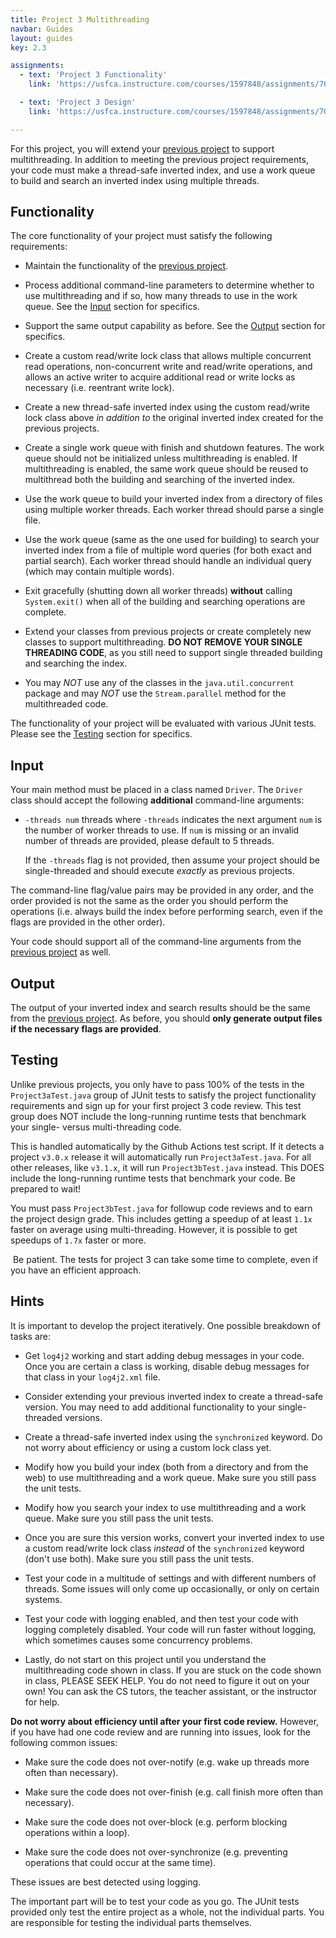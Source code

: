 ```yaml
---
title: Project 3 Multithreading
navbar: Guides
layout: guides
key: 2.3

assignments:
  - text: 'Project 3 Functionality'
    link: 'https://usfca.instructure.com/courses/1597848/assignments/7043805'

  - text: 'Project 3 Design'
    link: 'https://usfca.instructure.com/courses/1597848/assignments/7043813'

---
```


For this project, you will extend your [previous project](project-2.html) to support multithreading. In addition to meeting the previous project requirements, your code must make a thread-safe inverted index, and use a work queue to build and search an inverted index using multiple threads.

## Functionality

The core functionality of your project must satisfy the following requirements:

  - Maintain the functionality of the [previous project](project-2.html).

  - Process additional command-line parameters to determine whether to use multithreading and if so, how many threads to use in the work queue. See the [Input](#input) section for specifics.

  - Support the same output capability as before. See the [Output](#output) section for specifics.

  - Create a custom read/write lock class that allows multiple concurrent read operations, non-concurrent write and read/write operations, and allows an active writer to acquire additional read or write locks as necessary (i.e. reentrant write lock).

  - Create a new thread-safe inverted index using the custom read/write lock class above *in addition to* the original inverted index created for the previous projects.

  - Create a single work queue with finish and shutdown features. The work queue should not be initialized unless multithreading is enabled. If multithreading is enabled, the same work queue should be reused to multithread both the building and searching of the inverted index.

  - Use the work queue to build your inverted index from a directory of files using multiple worker threads. Each worker thread should parse a single file.

  - Use the work queue (same as the one used for building) to search your inverted index from a file of multiple word queries (for both exact and partial search). Each worker thread should handle an individual query (which may contain multiple words).

  - Exit gracefully (shutting down all worker threads) **without** calling `System.exit()` when all of the building and searching operations are complete.

  - Extend your classes from previous projects or create completely new classes to support multithreading. **DO NOT REMOVE YOUR SINGLE THREADING CODE**, as you still need to support single threaded building and searching the index.

  - You may *NOT* use any of the classes in the `java.util.concurrent` package and may *NOT* use the `Stream.parallel` method for the multithreaded code.

The functionality of your project will be evaluated with various JUnit tests. Please see the [Testing](#testing) section for specifics.

## Input

Your main method must be placed in a class named `Driver`. The `Driver` class should accept the following **additional** command-line arguments:

  - `-threads num` threads where `-threads` indicates the next argument `num` is the number of worker threads to use. If `num` is missing or an invalid number of threads are provided, please default to 5 threads.

    If the `-threads` flag is not provided, then assume your project should be single-threaded and should execute *exactly* as previous projects.

The command-line flag/value pairs may be provided in any order, and the order provided is not the same as the order you should perform the operations (i.e. always build the index before performing search, even if the flags are provided in the other order).

Your code should support all of the command-line arguments from the [previous project](project-2.html) as well.

## Output

The output of your inverted index and search results should be the same from the [previous project](project-2.html). As before, you should **only generate output files if the necessary flags are provided**.

## Testing

Unlike previous projects, you only have to pass 100% of the tests in the `Project3aTest.java` group of JUnit tests to satisfy the project functionality requirements and sign up for your first project 3 code review. This test group does NOT include the long-running runtime tests that benchmark your single- versus multi-threading code.

This is handled automatically by the Github Actions test script. If it detects a project `v3.0.x` release it will automatically run `Project3aTest.java`. For all other releases, like `v3.1.x`, it will run `Project3bTest.java` instead. This DOES include the long-running runtime tests that benchmark your code. Be prepared to wait!

You must pass `Project3bTest.java` for followup code reviews and to earn the project design grade. This includes getting a speedup of at least `1.1x` faster on average using multi-threading. However, it is possible to get speedups of `1.7x` faster or more.

<article class="message is-warning">
  <div class="message-body"><i class="far fa-stopwatch"></i>&nbsp;Be patient. The tests for project 3 can take some time to complete, even if you have an efficient approach.</div>
</article>

## Hints

It is important to develop the project iteratively. One possible breakdown of tasks are:

  - Get `log4j2` working and start adding debug messages in your code. Once you are certain a class is working, disable debug messages for that class in your `log4j2.xml` file.

  - Consider extending your previous inverted index to create a thread-safe version. You may need to add additional functionality to your single-threaded versions.

  - Create a thread-safe inverted index using the `synchronized` keyword. Do not worry about efficiency or using a custom lock class yet.

  - Modify how you build your index (both from a directory and from the web) to use multithreading and a work queue. Make sure you still pass the unit tests.

  - Modify how you search your index to use multithreading and a work queue. Make sure you still pass the unit tests.

  - Once you are sure this version works, convert your inverted index to use a custom read/write lock class *instead* of the `synchronized` keyword (don't use both). Make sure you still pass the unit tests.

  - Test your code in a multitude of settings and with different numbers of threads. Some issues will only come up occasionally, or only on certain systems.

  - Test your code with logging enabled, and then test your code with logging completely disabled. Your code will run faster without logging, which sometimes causes some concurrency problems.

  - Lastly, do not start on this project until you understand the multithreading code shown in class. If you are stuck on the code shown in class, PLEASE SEEK HELP. You do not need to figure it out on your own! You can ask the CS tutors, the teacher assistant, or the instructor for help.

**Do not worry about efficiency until after your first code review.** However, if you have had one code review and are running into issues, look for the following common issues:

  - Make sure the code does not over-notify (e.g. wake up threads more often than necessary).

  - Make sure the code does not over-finish (e.g. call finish more often than necessary).

  - Make sure the code does not over-block (e.g. perform blocking operations within a loop).

  - Make sure the code does not over-synchronize (e.g. preventing operations that could occur at the same time).

These issues are best detected using logging.

The important part will be to test your code as you go. The JUnit tests provided only test the entire project as a whole, not the individual parts. You are responsible for testing the individual parts themselves.
